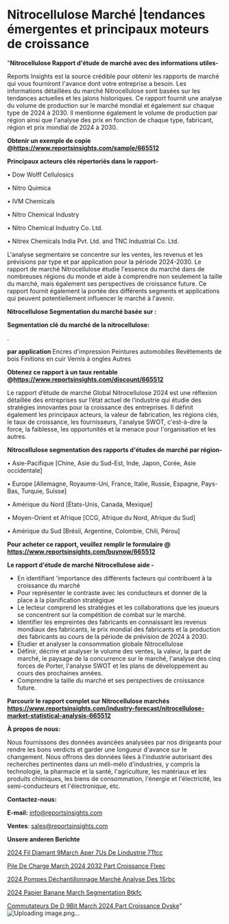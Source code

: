 # Nitrocellulose Marché |tendances émergentes et principaux moteurs de croissance

"<strong>Nitrocellulose Rapport d'étude de marché avec des informations utiles-</strong>

Reports Insights est la source crédible pour obtenir les rapports de marché qui vous fourniront l'avance dont votre entreprise a besoin. Les informations détaillées du marché Nitrocellulose sont basées sur les tendances actuelles et les jalons historiques. Ce rapport fournit une analyse du volume de production sur le marché mondial et également sur chaque type de 2024 à 2030. Il mentionne également le volume de production par région ainsi que l'analyse des prix en fonction de chaque type, fabricant, région et prix mondial de 2024 à 2030.

<strong><b>Obtenir un exemple de copie @</b></strong><a href=https://www.reportsinsights.com/sample/665512><strong><b>https://www.reportsinsights.com/sample/665512</b></strong></a>

<b>Principaux acteurs clés répertoriés dans le rapport-</b>

<b> </b>• Dow Wolff Cellulosics

• Nitro Quimica

• IVM Chemicals

• Nitro Chemical Industry

• Nitro Chemical Industry Co. Ltd.

• Nitrex Chemicals India Pvt. Ltd. and TNC Industrial Co. Ltd.

L'analyse segmentaire se concentre sur les ventes, les revenus et les prévisions par type et par application pour la période 2024-2030. Le rapport de marché Nitrocellulose étudie l'essence du marché dans de nombreuses régions du monde et aide à comprendre non seulement la taille du marché, mais également ses perspectives de croissance future. Ce rapport fournit également la portée des différents segments et applications qui peuvent potentiellement influencer le marché à l'avenir.

<strong>Nitrocellulose Segmentation du marché basée sur :</strong>

<strong> Segmentation clé du marché de la nitrocellulose: </strong>

.

<strong> par application </strong>
Encres d'impression
Peintures automobiles
Revêtements de bois
Finitions en cuir
Vernis à ongles
Autres

<strong><b>Obtenez ce rapport à un taux rentable @</b></strong><a href=https://www.reportsinsights.com/discount/665512><strong><b>https://www.reportsinsights.com/discount/665512</b></strong></a>

Le rapport d’étude de marché Global Nitrocellulose 2024 est une réflexion détaillée des entreprises sur l’état actuel de l’industrie qui étudie des stratégies innovantes pour la croissance des entreprises. Il définit également les principaux acteurs, la valeur de fabrication, les régions clés, le taux de croissance, les fournisseurs, l'analyse SWOT, c'est-à-dire la force, la faiblesse, les opportunités et la menace pour l'organisation et les autres.

<strong>Nitrocellulose segmentation des rapports d'études de marché par région-</strong>

• Asie-Pacifique [Chine, Asie du Sud-Est, Inde, Japon, Corée, Asie occidentale]

• Europe [Allemagne, Royaume-Uni, France, Italie, Russie, Espagne, Pays-Bas, Turquie, Suisse]

• Amérique du Nord [États-Unis, Canada, Mexique]

• Moyen-Orient et Afrique [CCG, Afrique du Nord, Afrique du Sud]

• Amérique du Sud [Brésil, Argentine, Colombie, Chili, Pérou]

<strong>Pour acheter ce rapport, veuillez remplir le formulaire @   <a href=https://www.reportsinsights.com/buynow/665512>https://www.reportsinsights.com/buynow/665512</a></strong>

<strong>Le rapport d'étude de marché Nitrocellulose aide -</strong>
<ul>
  <li>En identifiant 'importance des différents facteurs qui contribuent à la croissance du marché</li>
  <li>Pour représenter le contraste avec les conducteurs et donner de la place à la planification stratégique</li>
  <li>Le lecteur comprend les stratégies et les collaborations que les joueurs se concentrent sur la compétition de combat sur le marché.</li>
  <li>Identifier les empreintes des fabricants en connaissant les revenus mondiaux des fabricants, le prix mondial des fabricants et la production des fabricants au cours de la période de prévision de 2024 à 2030.</li>
  <li>Étudier et analyser la consommation globale Nitrocellulose</li>
  <li>Définir, décrire et analyser le volume des ventes, la valeur, la part de marché, le paysage de la concurrence sur le marché, l'analyse des cinq forces de Porter, l'analyse SWOT et les plans de développement au cours des prochaines années.</li>
  <li>Comprendre la taille du marché et ses perspectives de croissance future.</li>
</ul>

<strong>Parcourir le rapport complet sur Nitrocellulose marchés <a href=https://www.reportsinsights.com/industry-forecast/nitrocellulose-market-statistical-analysis-665512>https://www.reportsinsights.com/industry-forecast/nitrocellulose-market-statistical-analysis-665512</a></strong>

<strong>À propos de nous:</strong>

Nous fournissons des données avancées analysées par nos dirigeants pour rendre les bons verdicts et garder une longueur d'avance sur le changement. Nous offrons des données liées à l'industrie autorisant des recherches pertinentes dans un méli-mélo d'industries, y compris la technologie, la pharmacie et la santé, l'agriculture, les matériaux et les produits chimiques, les biens de consommation, l'énergie et l'électricité, les semi-conducteurs et l'électronique, etc.

<strong>Contactez-nous:</strong>

<strong>E-mail:</strong> <a href=mailto:info@reportsinsights.com>info@reportsinsights.com</a>

<strong>Ventes</strong>: <a href=mailto:sales@reportsinsights.com>sales@reportsinsights.com</a>

<strong>Unsere anderen Berichte</strong>

<a href=https://www.linkedin.com/pulse/2024-fil-diamant%C3%A9march%C3%A9-aper%C3%A7us-de-lindustrie-7ttcc/>2024 Fil Diamant 9March Aper 7Us De Lindustrie 7Ttcc</a>

<a href=https://www.linkedin.com/pulse/pile-de-charge-march%C3%A9-2024-2032-part-croissance-flxec/>Pile De Charge March 2024 2032 Part Croissance Flxec</a>

<a href=https://www.linkedin.com/pulse/2024-pompes-déchantillonnage-marché-analyse-des-1srbc/>2024 Pompes Déchantillonnage Marché Analyse Des 1Srbc</a>

<a href=https://www.linkedin.com/pulse/2024-papier-banane-march%C3%A9-segmentation-btkfc/>2024 Papier Banane March Segmentation Btkfc</a>

<a href=https://www.linkedin.com/pulse/commutateurs-de-d%C3%A9bit-march%C3%A9-2024-part-croissance-dvske/>Commutateurs De D 9Bit March 2024 Part Croissance Dvske</a>"
![Uploading image.png…]()
